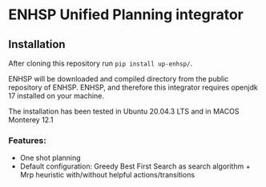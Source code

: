 # ENHSP Unified Planning integrator 

## Installation
After cloning this repository run ```pip install up-enhsp/```. 

ENHSP will be downloaded and compiled directory from the public repository of ENHSP.
ENHSP, and therefore this integrator requires openjdk 17 installed on your machine.

The installation has been tested in Ubuntu 20.04.3 LTS and in MACOS Monterey 12.1

### Features:
- One shot planning
- Default configuration: Greedy Best First Search as search algorithm + Mrp heuristic with/without helpful actions/transitions



